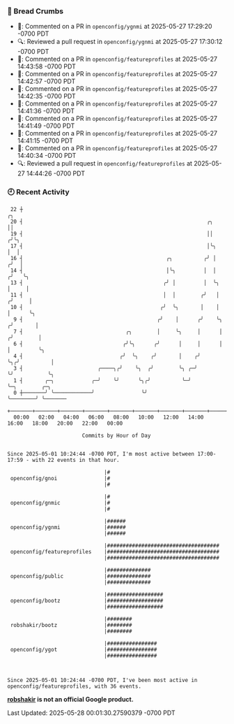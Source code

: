 ### 🍞 Bread Crumbs

 * 💬: Commented on a PR in  `openconfig/ygnmi` at 2025-05-27 17:29:20 -0700 PDT
 * 🔍: Reviewed a pull request in  `openconfig/ygnmi` at 2025-05-27 17:30:12 -0700 PDT
 * 💬: Commented on a PR in  `openconfig/featureprofiles` at 2025-05-27 14:43:58 -0700 PDT
 * 💬: Commented on a PR in  `openconfig/featureprofiles` at 2025-05-27 14:42:57 -0700 PDT
 * 💬: Commented on a PR in  `openconfig/featureprofiles` at 2025-05-27 14:42:35 -0700 PDT
 * 💬: Commented on a PR in  `openconfig/featureprofiles` at 2025-05-27 14:41:36 -0700 PDT
 * 💬: Commented on a PR in  `openconfig/featureprofiles` at 2025-05-27 14:41:49 -0700 PDT
 * 💬: Commented on a PR in  `openconfig/featureprofiles` at 2025-05-27 14:41:15 -0700 PDT
 * 💬: Commented on a PR in  `openconfig/featureprofiles` at 2025-05-27 14:40:34 -0700 PDT
 * 🔍: Reviewed a pull request in  `openconfig/featureprofiles` at 2025-05-27 14:44:26 -0700 PDT

### 🕘 Recent Activity
```
 22 ┼                                                                        ╭╮
 20 ┤                                                           ╭╮           ││
 19 ┤                                                           ││          ╭╯╰╮
 17 ┤                                                           │╰╮         │  │
 16 ┤                                              ╭╮          ╭╯ │        ╭╯  │
 14 ┤                                              │╰╮         │  │       ╭╯   ╰╮
 13 ┤                                             ╭╯ │         │  ╰╮      │     │
 11 ┤                                             │  │        ╭╯   │     ╭╯     │
 10 ┤                                            ╭╯  ╰╮       │    │     │      ╰╮
  9 ┤                                           ╭╯    │      ╭╯    ╰╮   ╭╯       │
  7 ┤                                 ╭╮        │     ╰╮     │      │  ╭╯        │
  6 ┤                                ╭╯╰╮      ╭╯      │     │      │  │         ╰╮
  4 ┤                               ╭╯  ╰╮    ╭╯       │    ╭╯      ╰╮╭╯          │
  3 ┤                        ╭────╮╭╯    ╰╮  ╭╯        ╰╮ ╭─╯        ╰╯           ╰╮
  1 ┤       ╭─╮            ╭─╯    ╰╯      ╰╮╭╯          ╰─╯                        ╰─╮        ╭─╮
  0 ┼───────╯ ╰────────────╯               ╰╯                                        ╰────────╯ ╰───────
    +───────+───────+───────+───────+───────+───────+───────+───────+───────+───────+───────+───────+────
  00:00   02:00   04:00   06:00   08:00   10:00   12:00   14:00   16:00   18:00   20:00   22:00   00:00   

						Commits by Hour of Day


Since 2025-05-01 10:24:44 -0700 PDT, I'm most active between 17:00-17:59 - with 22 events in that hour.

```



```
                               |#
 openconfig/gnoi               |#
                               |#

                               |#
 openconfig/gnmic              |#
                               |#

                               |######
 openconfig/ygnmi              |######
                               |######

                               |####################################
 openconfig/featureprofiles    |####################################
                               |####################################

                               |##############
 openconfig/public             |##############
                               |##############

                               |##################
 openconfig/bootz              |##################
                               |##################

                               |########
 robshakir/bootz               |########
                               |########

                               |################
 openconfig/ygot               |################
                               |################



Since 2025-05-01 10:24:44 -0700 PDT, I've been most active in openconfig/featureprofiles, with 36 events.

```
**[robshakir](mailto:robjs@google.com) is not an official Google product.**  


Last Updated: 2025-05-28 00:01:30.27590379 -0700 PDT
